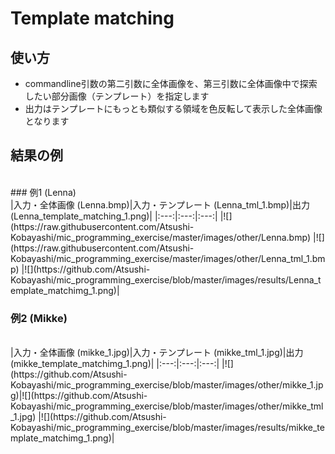 # Template matching
## 使い方
* commandline引数の第二引数に全体画像を、第三引数に全体画像中で探索したい部分画像（テンプレート）を指定します
* 出力はテンプレートにもっとも類似する領域を色反転して表示した全体画像となります

## 結果の例
<br>
### 例1 (Lenna)
<br>
|入力・全体画像 (Lenna.bmp)|入力・テンプレート (Lenna_tml_1.bmp)|出力 (Lenna_template_matching_1.png)|
|:---:|:---:|:---:|
|![](https://raw.githubusercontent.com/Atsushi-Kobayashi/mic_programming_exercise/master/images/other/Lenna.bmp)
 |![](https://raw.githubusercontent.com/Atsushi-Kobayashi/mic_programming_exercise/master/images/other/Lenna_tml_1.bmp)
 |![](https://github.com/Atsushi-Kobayashi/mic_programming_exercise/blob/master/images/results/Lenna_template_matchimg_1.png)|
<br>

### 例2 (Mikke)
<br>
|入力・全体画像 (mikke_1.jpg)|入力・テンプレート (mikke_tml_1.jpg)|出力 (mikke_template_matchimg_1.png)|
|:---:|:---:|:---:|
|![](https://github.com/Atsushi-Kobayashi/mic_programming_exercise/blob/master/images/other/mikke_1.jpg)|![](https://github.com/Atsushi-Kobayashi/mic_programming_exercise/blob/master/images/other/mikke_tml_1.jpg) |![](https://github.com/Atsushi-Kobayashi/mic_programming_exercise/blob/master/images/results/mikke_template_matchimg_1.png)|
<br>

